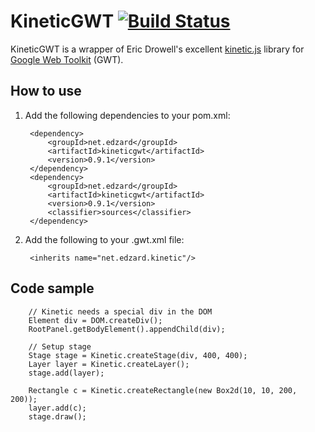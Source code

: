 # KineticGWT [![Build Status](https://secure.travis-ci.org/neothemachine/KineticGWT.png)](http://travis-ci.org/neothemachine/KineticGWT)

KineticGWT is a wrapper of Eric Drowell's excellent [kinetic.js](http://www.kineticjs.com/) library for [Google Web Toolkit](https://developers.google.com/web-toolkit/) (GWT).

## How to use

1. Add the following dependencies to your pom.xml:

		<dependency>
			<groupId>net.edzard</groupId>
			<artifactId>kineticgwt</artifactId>
			<version>0.9.1</version>
		</dependency>
		<dependency>
			<groupId>net.edzard</groupId>
			<artifactId>kineticgwt</artifactId>
			<version>0.9.1</version>
			<classifier>sources</classifier>
		</dependency>
		
2. Add the following to your .gwt.xml file:

		<inherits name="net.edzard.kinetic"/>
		

## Code sample

		// Kinetic needs a special div in the DOM
		Element div = DOM.createDiv();
		RootPanel.getBodyElement().appendChild(div);
		
		// Setup stage
		Stage stage = Kinetic.createStage(div, 400, 400);
		Layer layer = Kinetic.createLayer();
		stage.add(layer);
		
		Rectangle c = Kinetic.createRectangle(new Box2d(10, 10, 200, 200)); 
		layer.add(c);
		stage.draw();